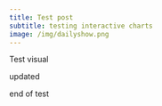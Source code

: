 ```yaml
---
title: Test post
subtitle: testing interactive charts
image: /img/dailyshow.png
---
```


Test visual

<head>
  <script src="https://cdn.jsdelivr.net/npm/vega@4.4.0"></script>
  <script src="https://cdn.jsdelivr.net/npm/vega-lite@2.6.0"></script>
  <script src="https://cdn.jsdelivr.net/npm/vega-embed@3.24.2"></script>
</head>
<body>
  <div id="view"></div>
  <script>
    vegaEmbed(
      '#view',
      'https://BrianBehnke.github.io/img/chart.json',
      { { defaultStyle: true } }
    );
  </script>
</body>


      
updated      

end of test
